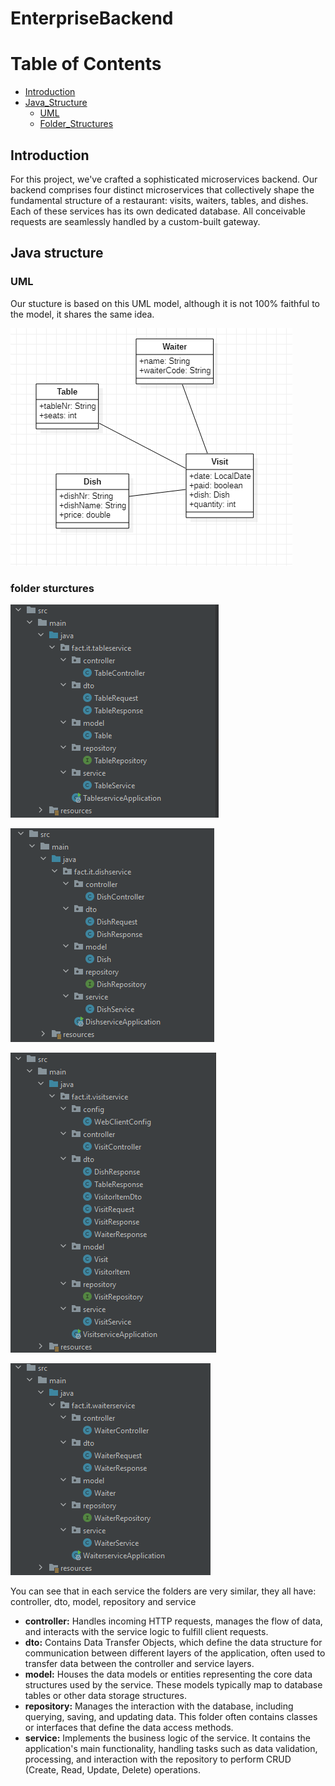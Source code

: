 # EnterpriseBackend
# Table of Contents
* [Introduction](#introduction)
* [Java_Structure](#java-structure)
    * [UML](#UML)
    * [Folder_Structures](#folder-sturctures)
## Introduction <a class="anchor" id="introduction"></a>
<p>
    For this project, we've crafted a sophisticated microservices backend. Our backend comprises four distinct microservices that collectively shape the fundamental structure of a restaurant: visits, waiters, tables, and dishes. Each of these services has its own dedicated database. All conceivable requests are seamlessly handled by a custom-built gateway.
</p>

## Java structure <a class="anchor" id="java_structure"></a>
### UML <a class="anchor" id="UML"></a>
<p>
    Our stucture is based on this UML model, although it is not 100% faithful to the model, it shares the same idea.
</p>
<p>
    <img src="readmeassets/UML.png"/>
</p>

### folder sturctures <a class="anchor" id="folder-structures"></a>
<p>
    <img src="readmeassets/tablefolders.png"/>
</p>
<p>
    <img src="readmeassets/dishfolders.png"/>
</p>
<p>
    <img src="readmeassets/visittfolders.png"/>
</p>
<p>
    <img src="readmeassets/waiterfolders.png"/>
</p>
<p>
    You can see that in each service the folders are very similar, they all have: controller, dto, model, repository and service
</p>
<ul>
    <li><strong>controller:</strong> Handles incoming HTTP requests, manages the flow of data, and interacts with the service logic to fulfill client requests.</li>
    <li><strong>dto:</strong> Contains Data Transfer Objects, which define the data structure for communication between different layers of the application, often used to transfer data between the controller and service layers.</li>
    <li><strong>model:</strong> Houses the data models or entities representing the core data structures used by the service. These models typically map to database tables or other data storage structures.</li>
    <li><strong>repository:</strong> Manages the interaction with the database, including querying, saving, and updating data. This folder often contains classes or interfaces that define the data access methods.</li>
    <li><strong>service:</strong> Implements the business logic of the service. It contains the application's main functionality, handling tasks such as data validation, processing, and interaction with the repository to perform CRUD (Create, Read, Update, Delete) operations.</li>
</ul>
